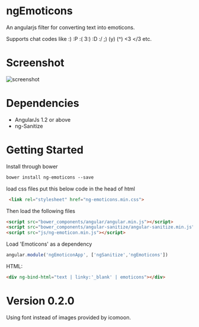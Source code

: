 ngEmoticons
===========

An angularjs filter for converting text into emoticons.

Supports chat codes like :) :P :( 3:) :D :/ ;)  (y) (^) <3 </3 etc.

Screenshot
==========
![screenshot](https://raw.github.com/ritz078/ngEmoticons/master/demo/screen.png)

Dependencies
============
+ AngularJs 1.2 or above
+ ng-Sanitize

Getting Started
===============
Install through bower
```html
bower install ng-emoticons --save
```
load css files
put this below code in the head of html
```html
 <link rel="stylesheet" href="ng-emoticons.min.css">
```

 Then load the following files
```html
<script src="bower_components/angular/angular.min.js"></script>
<script src="bower_components/angular-sanitize/angular-sanitize.min.js"></script>
<script src="js/ng-emoticon.min.js"></script>
```

Load 'Emoticons' as a dependency
```javascript
angular.module('ngEmoticonApp', ['ngSanitize','ngEmoticons'])
```

HTML:
```html
<div ng-bind-html="text | linky:'_blank' | emoticons"></div>
```

Version 0.2.0
=============
Using font instead of images provided by icomoon.




